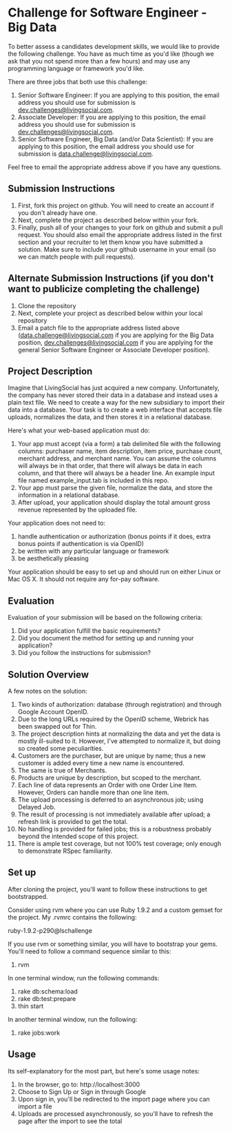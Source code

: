 # Challenge for Software Engineer - Big Data 
To better assess a candidates development skills, we would like to provide the following challenge.  You have as much time as you'd like (though we ask that you not spend more than a few hours) and may use any programming language or framework you'd like.  

There are three jobs that both use this challenge:

1. Senior Software Engineer: If you are applying to this position, the email address you should use for submission is [dev.challenges@livingsocial.com](dev.challenges@livingsocial.com).
1. Associate Developer: If you are applying to this position, the email address you should use for submission is [dev.challenges@livingsocial.com](dev.challenges@livingsocial.com).
1. Senior Software Engineer, Big Data (and/or Data Scientist): If you are applying to this position, the email address you should use for submission is [data.challenge@livingsocial.com](mailto:data.challenge@livingsocial.com).

Feel free to email the appropriate address above if you have any questions.

## Submission Instructions
1. First, fork this project on github.  You will need to create an account if you don't already have one.
1. Next, complete the project as described below within your fork.
1. Finally, push all of your changes to your fork on github and submit a pull request.  You should also email the appropriate address listed in the first section and your recruiter to let them know you have submitted a solution.  Make sure to include your github username in your email (so we can match people with pull requests).

## Alternate Submission Instructions (if you don't want to publicize completing the challenge)
1. Clone the repository
1. Next, complete your project as described below within your local repository
1. Email a patch file to the appropriate address listed above ([data.challenge@livingsocial.com](mailto:data.challenge@livingsocial.com) if you are applying for the Big Data position, [dev.challenges@livingsocial.com](dev.challenges@livingsocial.com) if you are applying for the general Senior Software Engineer or Associate Developer position).

## Project Description
Imagine that LivingSocial has just acquired a new company.  Unfortunately, the company has never stored their data in a database and instead uses a plain text file.  We need to create a way for the new subsidiary to import their data into a database.  Your task is to create a web interface that accepts file uploads, normalizes the data, and then stores it in a relational database.

Here's what your web-based application must do:

1. Your app must accept (via a form) a tab delimited file with the following columns: purchaser name, item description, item price, purchase count, merchant address, and merchant name.  You can assume the columns will always be in that order, that there will always be data in each column, and that there will always be a header line.  An example input file named example_input.tab is included in this repo.
1. Your app must parse the given file, normalize the data, and store the information in a relational database.
1. After upload, your application should display the total amount gross revenue represented by the uploaded file.

Your application does not need to:

1. handle authentication or authorization (bonus points if it does, extra bonus points if authentication is via OpenID)
1. be written with any particular language or framework
1. be aesthetically pleasing

Your application should be easy to set up and should run on either Linux or Mac OS X.  It should not require any for-pay software.

## Evaluation
Evaluation of your submission will be based on the following criteria:

1. Did your application fulfill the basic requirements?
1. Did you document the method for setting up and running your application?
1. Did you follow the instructions for submission?

## Solution Overview
A few notes on the solution:

1. Two kinds of authorization: database (through registration) and through Google Account OpenID.
1. Due to the long URLs required by the OpenID scheme, Webrick has been swapped out for Thin.
1. The project description hints at normalizing the data and yet the data is mostly ill-suited to it.  However, I've attempted to normalize it, but doing so created some peculiarities.
1. Customers are the purchaser, but are unique by name; thus a new customer is added every time a new name is encountered.
1. The same is true of Merchants.
1. Products are unique by description, but scoped to the merchant.
1. Each line of data represents an Order with one Order Line Item.  However, Orders can handle more than one line item. 
1. The upload processing is deferred to an asynchronous job; using Delayed Job.
1. The result of processing is not immediately available after upload; a refresh link is provided to get the total.
1. No handling is provided for failed jobs; this is a robustness probably beyond the intended scope of this project.
1. There is ample test coverage, but not 100% test coverage; only enough to demonstrate RSpec familiarity.

## Set up
After cloning the project, you'll want to follow these instructions to get bootstrapped.

Consider using rvm where you can use Ruby 1.9.2 and a custom gemset for the project.  My .rvmrc contains the following:

ruby-1.9.2-p290@lschallenge

If you use rvm or something similar, you will have to bootstrap your gems.  You'll need to follow a command sequence similar to this:

1. rvm 

In one terminal window, run the following commands:
 
1. rake db:schema:load
1. rake db:test:prepare
1. thin start

In another terminal window, run the following:

1. rake jobs:work

## Usage
Its self-explanatory for the most part, but here's some usage notes:

1. In the browser, go to:  http://localhost:3000
1. Choose to Sign Up or Sign in through Google
1. Upon sign in, you'll be redirected to the import page where you can import a file
1. Uploads are processed asynchronously, so you'll have to refresh the page after the import to see the total

